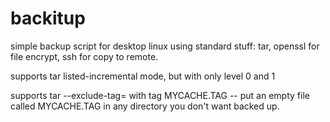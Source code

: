 backitup
========

simple backup script for desktop linux using standard stuff: 
tar, openssl for file encrypt, ssh for copy to remote. 

supports tar listed-incremental mode, but with only level 0 and 1

supports tar --exclude-tag=<tag> with tag MYCACHE.TAG -- put an empty
file called MYCACHE.TAG in any directory you don't want backed up. 
